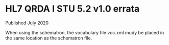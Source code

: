 # HL7 QRDA I STU 5.2 v1.0 errata

Published July 2020

When  using the schematron, the vocabulary file voc.xml mudy be placed in the same location as the schematron file.